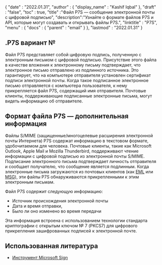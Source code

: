 {
  "date" : "2022.01.31",
  "author" : {
    "display_name" : "Kashif Iqbal"
},
  "draft" : "false",
  "toc" : true,
  "title" :"Файл P7S — сообщение электронной почты с цифровой подписью",
  "description":"Узнайте о формате файлов P7S и API, которые могут создавать и открывать файлы P7S.",
  "linktitle" : "P7S",
  "menu" : {
    "docs" : {
      "parent" : "email"
}
},
  "lastmod" : "2022.01.31"
}

## .P7S вариант №

Файл P7S представляет собой цифровую подпись, полученную с электронным письмом с цифровой подписью. Присутствие этого файла в качестве вложения к электронному письму подтверждает, что электронное письмо отправлено из подлинного источника. Это гарантирует, что на компьютере отправителя установлен сертификат подписи электронной почты. Когда такое подписанное электронное письмо отправляется с компьютера пользователя, к нему прикрепляется файл P7S, содержащий имя отправителя. Почтовые клиенты, поддерживающие подписанные электронные письма, могут видеть информацию об отправителе.

## Формат файла P7S — дополнительная информация

Файлы S/MIME (защищенные/многоцелевые расширения электронной почты Интернета) P7S содержат информацию в текстовом формате, удобочитаемом для человека. Почтовые клиенты, такие как Microsoft Outlook, Apple Mail и Mozilla Thunderbird, поддерживают чтение информации с цифровой подписью из электронной почты S/MIME. Подписание электронного письма подтверждает личность отправителя и сообщает получателю, что сообщение является подлинным. Когда электронные письма загружаются из почтовых клиентов (как [EML](/ru/email/eml/) или [MSG](/ru/email/msg/)), эти файлы P7S обнаруживаются прикрепленными к этим электронным письмам.

Файл P7S содержит следующую информацию:

* Источник происхождения электронной почты
* Дата и время отправки,
* Было ли оно изменено во время передачи

Эта информация встроена с использованием технологии стандарта криптографии с открытым ключом № 7 (PKCS7) для цифрового прикрепления зашифрованных подписей к электронной почте.

## Использованная литература ##

* [Инструмент Microsoft Sign](https://learn.microsoft.com/en-us/windows-hardware/drivers/devtest/signtool)

